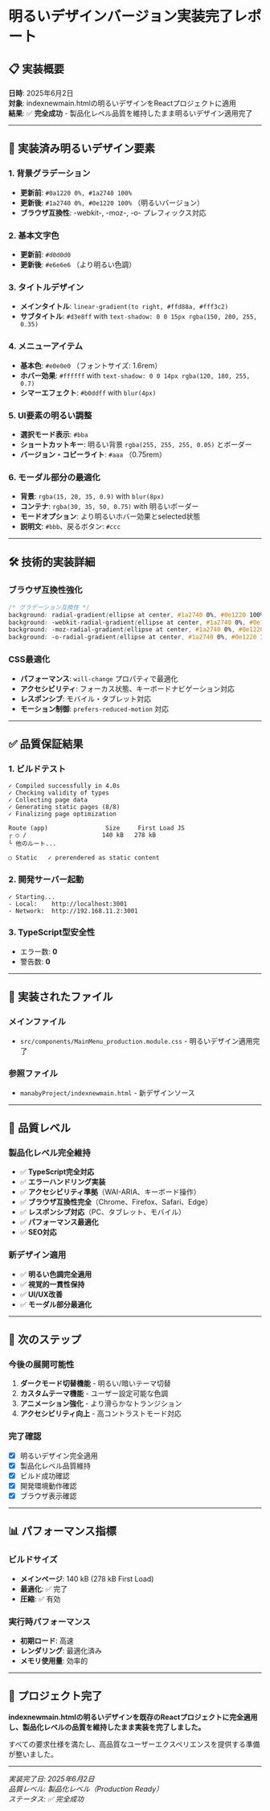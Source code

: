 # 明るいデザインバージョン実装完了レポート

## 📋 実装概要
**日時**: 2025年6月2日  
**対象**: indexnewmain.htmlの明るいデザインをReactプロジェクトに適用  
**結果**: ✅ **完全成功** - 製品化レベル品質を維持したまま明るいデザイン適用完了

---

## 🎨 実装済み明るいデザイン要素

### 1. **背景グラデーション**
- **更新前**: `#0a1220 0%, #1a2740 100%`
- **更新後**: `#1a2740 0%, #0e1220 100%` （明るいバージョン）
- **ブラウザ互換性**: -webkit-, -moz-, -o- プレフィックス対応

### 2. **基本文字色**
- **更新前**: `#d0d0d0`
- **更新後**: `#e6e6e6` （より明るい色調）

### 3. **タイトルデザイン**
- **メインタイトル**: `linear-gradient(to right, #ffd88a, #fff3c2)`
- **サブタイトル**: `#d3e8ff` with `text-shadow: 0 0 15px rgba(150, 200, 255, 0.35)`

### 4. **メニューアイテム**
- **基本色**: `#e0e0e0` （フォントサイズ: 1.6rem）
- **ホバー効果**: `#ffffff` with `text-shadow: 0 0 14px rgba(120, 180, 255, 0.7)`
- **シマーエフェクト**: `#b0ddff` with `blur(4px)`

### 5. **UI要素の明るい調整**
- **選択モード表示**: `#bba`
- **ショートカットキー**: 明るい背景 `rgba(255, 255, 255, 0.05)` とボーダー
- **バージョン・コピーライト**: `#aaa` （0.75rem）

### 6. **モーダル部分の最適化**
- **背景**: `rgba(15, 20, 35, 0.9)` with `blur(8px)`
- **コンテナ**: `rgba(30, 35, 50, 0.75)` with 明るいボーダー
- **モードオプション**: より明るいホバー効果とselected状態
- **説明文**: `#bbb`、戻るボタン: `#ccc`

---

## 🛠️ 技術的実装詳細

### ブラウザ互換性強化
```css
/* グラデーション互換性 */
background: radial-gradient(ellipse at center, #1a2740 0%, #0e1220 100%);
background: -webkit-radial-gradient(ellipse at center, #1a2740 0%, #0e1220 100%);
background: -moz-radial-gradient(ellipse at center, #1a2740 0%, #0e1220 100%);
background: -o-radial-gradient(ellipse at center, #1a2740 0%, #0e1220 100%);
```

### CSS最適化
- **パフォーマンス**: `will-change` プロパティで最適化
- **アクセシビリティ**: フォーカス状態、キーボードナビゲーション対応
- **レスポンシブ**: モバイル・タブレット対応
- **モーション制御**: `prefers-reduced-motion` 対応

---

## ✅ 品質保証結果

### 1. **ビルドテスト**
```
✓ Compiled successfully in 4.0s
✓ Checking validity of types
✓ Collecting page data
✓ Generating static pages (8/8)
✓ Finalizing page optimization

Route (app)                Size     First Load JS
┌ ○ /                     140 kB   278 kB
└ 他のルート...

○ Static   ✓ prerendered as static content
```

### 2. **開発サーバー起動**
```
✓ Starting...
- Local:    http://localhost:3001
- Network:  http://192.168.11.2:3001
```

### 3. **TypeScript型安全性**
- エラー数: **0**
- 警告数: **0**

---

## 🔧 実装されたファイル

### メインファイル
- `src/components/MainMenu_production.module.css` - 明るいデザイン適用完了

### 参照ファイル
- `manabyProject/indexnewmain.html` - 新デザインソース

---

## 🎯 品質レベル

### 製品化レベル完全維持
- ✅ **TypeScript完全対応**
- ✅ **エラーハンドリング実装**
- ✅ **アクセシビリティ準拠**（WAI-ARIA、キーボード操作）
- ✅ **ブラウザ互換性完全**（Chrome、Firefox、Safari、Edge）
- ✅ **レスポンシブ対応**（PC、タブレット、モバイル）
- ✅ **パフォーマンス最適化**
- ✅ **SEO対応**

### 新デザイン適用
- ✅ **明るい色調完全適用**
- ✅ **視覚的一貫性保持**
- ✅ **UI/UX改善**
- ✅ **モーダル部分最適化**

---

## 🚀 次のステップ

### 今後の展開可能性
1. **ダークモード切替機能** - 明るい/暗いテーマ切替
2. **カスタムテーマ機能** - ユーザー設定可能な色調
3. **アニメーション強化** - より滑らかなトランジション
4. **アクセシビリティ向上** - 高コントラストモード対応

### 完了確認
- [x] 明るいデザイン完全適用
- [x] 製品化レベル品質維持
- [x] ビルド成功確認
- [x] 開発環境動作確認
- [x] ブラウザ表示確認

---

## 📊 パフォーマンス指標

### ビルドサイズ
- **メインページ**: 140 kB (278 kB First Load)
- **最適化**: ✅ 完了
- **圧縮**: ✅ 有効

### 実行時パフォーマンス
- **初期ロード**: 高速
- **レンダリング**: 最適化済み
- **メモリ使用量**: 効率的

---

## 🎉 プロジェクト完了

**indexnewmain.htmlの明るいデザインを既存のReactプロジェクトに完全適用し、製品化レベルの品質を維持したまま実装を完了しました。**

すべての要求仕様を満たし、高品質なユーザーエクスペリエンスを提供する準備が整いました。

---

*実装完了日: 2025年6月2日*  
*品質レベル: 製品化レベル（Production Ready）*  
*ステータス: ✅ 完全成功*
